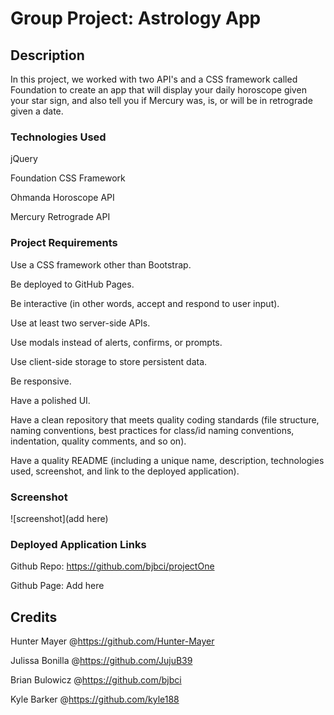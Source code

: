 # Group Project: Astrology App

## Description
In this project, we worked with two API's and a CSS framework called Foundation to create an app that will display your daily horoscope given your star sign, and also tell you if Mercury was, is, or will be in retrograde given a date. 

### Technologies Used 
jQuery

Foundation CSS Framework

Ohmanda Horoscope API

Mercury Retrograde API



### Project Requirements
Use a CSS framework other than Bootstrap.

Be deployed to GitHub Pages.

Be interactive (in other words, accept and respond to user input).

Use at least two server-side APIs.

Use modals instead of alerts, confirms, or prompts.

Use client-side storage to store persistent data.

Be responsive.

Have a polished UI.

Have a clean repository that meets quality coding standards (file structure, naming conventions, best practices for class/id naming conventions, indentation, quality comments, and so on).

Have a quality README (including a unique name, description, technologies used, screenshot, and link to the deployed application).

### Screenshot

![screenshot](add here)



### Deployed Application Links

Github Repo: https://github.com/bjbci/projectOne

Github Page: Add here

## Credits

Hunter Mayer @https://github.com/Hunter-Mayer

Julissa Bonilla @https://github.com/JujuB39

Brian Bulowicz @https://github.com/bjbci

Kyle Barker @https://github.com/kyle188
